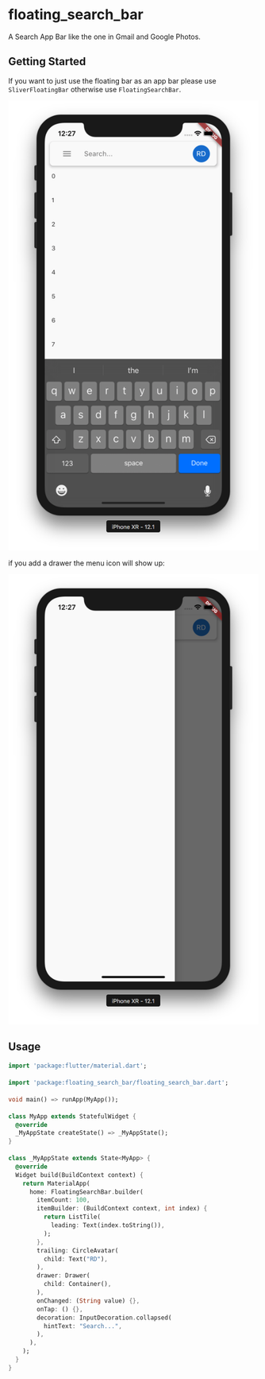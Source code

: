 # floating_search_bar

A Search App Bar like the one in Gmail and Google Photos.

## Getting Started

If you want to just use the floating bar as an app bar please use `SliverFloatingBar` otherwise use `FloatingSearchBar`.

![search](https://github.com/AppleEducate/plugins/blob/master/packages/floating_search_bar/screenshots/search.png)

if you add a drawer the menu icon will show up:

![drawer](https://github.com/AppleEducate/plugins/blob/master/packages/floating_search_bar/screenshots/drawer.png)

## Usage


``` dart
import 'package:flutter/material.dart';

import 'package:floating_search_bar/floating_search_bar.dart';

void main() => runApp(MyApp());

class MyApp extends StatefulWidget {
  @override
  _MyAppState createState() => _MyAppState();
}

class _MyAppState extends State<MyApp> {
  @override
  Widget build(BuildContext context) {
    return MaterialApp(
      home: FloatingSearchBar.builder(
        itemCount: 100,
        itemBuilder: (BuildContext context, int index) {
          return ListTile(
            leading: Text(index.toString()),
          );
        },
        trailing: CircleAvatar(
          child: Text("RD"),
        ),
        drawer: Drawer(
          child: Container(),
        ),
        onChanged: (String value) {},
        onTap: () {},
        decoration: InputDecoration.collapsed(
          hintText: "Search...",
        ),
      ),
    );
  }
}

```